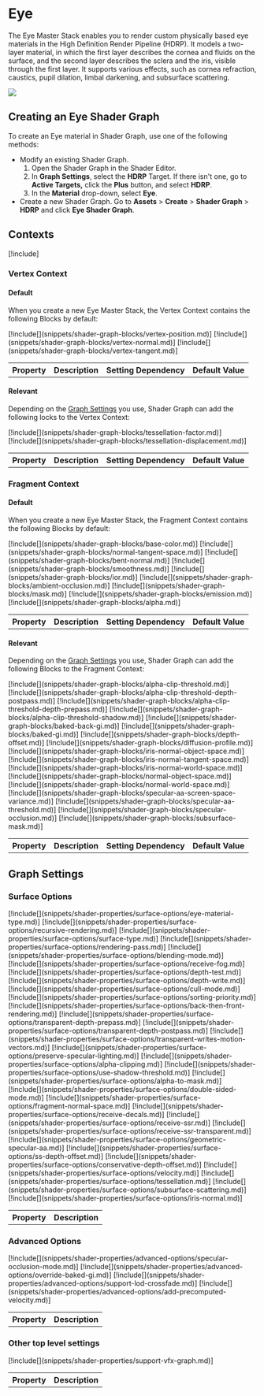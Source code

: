 # Eye

The Eye Master Stack enables you to render custom physically based eye materials in the High Definition Render Pipeline (HDRP). It models a two-layer material, in which the first layer describes the cornea and fluids on the surface, and the second layer describes the sclera and the iris, visible through the first layer. It supports various effects, such as cornea refraction, caustics, pupil dilation, limbal darkening, and subsurface scattering.

![](Images/HDRPFeatures-EyeShader.png)

## Creating an Eye Shader Graph

To create an Eye material in Shader Graph, use one of the following methods:

* Modify an existing Shader Graph.
    1. Open the Shader Graph in the Shader Editor.
    2. In **Graph Settings**, select the **HDRP** Target. If there isn't one, go to **Active Targets,** click the **Plus** button, and select **HDRP**.
    3. In the **Material** drop-down, select **Eye**.
* Create a new Shader Graph. Go to **Assets** > **Create** > **Shader Graph** > **HDRP** and click **Eye Shader Graph**.

## Contexts

[!include[](snippets/master-stacks-contexts-intro.md)]

### Vertex Context

#### Default

When you create a new Eye Master Stack, the Vertex Context contains the following Blocks by default:

<table>
<tr>
<th>Property</th>
<th>Description</th>
<th>Setting Dependency</th>
<th>Default Value</th>
</tr>
[!include[](snippets/shader-graph-blocks/vertex-position.md)]
[!include[](snippets/shader-graph-blocks/vertex-normal.md)]
[!include[](snippets/shader-graph-blocks/vertex-tangent.md)]
</table>

#### Relevant

Depending on the [Graph Settings](#graph-settings) you use, Shader Graph can add the following locks to the Vertex Context:

<table>
<tr>
<th>Property</th>
<th>Description</th>
<th>Setting Dependency</th>
<th>Default Value</th>
</tr>
[!include[](snippets/shader-graph-blocks/tessellation-factor.md)]
[!include[](snippets/shader-graph-blocks/tessellation-displacement.md)]
</table>

### Fragment Context

#### Default

When you create a new Eye Master Stack, the Fragment Context contains the following Blocks by default:

<table>
<tr>
<th>Property</th>
<th>Description</th>
<th>Setting Dependency</th>
<th>Default Value</th>
</tr>
[!include[](snippets/shader-graph-blocks/base-color.md)]
[!include[](snippets/shader-graph-blocks/normal-tangent-space.md)]
[!include[](snippets/shader-graph-blocks/bent-normal.md)]
[!include[](snippets/shader-graph-blocks/smoothness.md)]
[!include[](snippets/shader-graph-blocks/ior.md)]
[!include[](snippets/shader-graph-blocks/ambient-occlusion.md)]
[!include[](snippets/shader-graph-blocks/mask.md)]
[!include[](snippets/shader-graph-blocks/emission.md)]
[!include[](snippets/shader-graph-blocks/alpha.md)]
</table>

#### Relevant

Depending on the [Graph Settings](#graph-settings) you use, Shader Graph can add the following Blocks to the Fragment Context:

<table>
<tr>
<th>Property</th>
<th>Description</th>
<th>Setting Dependency</th>
<th>Default Value</th>
</tr>
[!include[](snippets/shader-graph-blocks/alpha-clip-threshold.md)]
[!include[](snippets/shader-graph-blocks/alpha-clip-threshold-depth-postpass.md)]
[!include[](snippets/shader-graph-blocks/alpha-clip-threshold-depth-prepass.md)]
[!include[](snippets/shader-graph-blocks/alpha-clip-threshold-shadow.md)]
[!include[](snippets/shader-graph-blocks/baked-back-gi.md)]
[!include[](snippets/shader-graph-blocks/baked-gi.md)]
[!include[](snippets/shader-graph-blocks/depth-offset.md)]
[!include[](snippets/shader-graph-blocks/diffusion-profile.md)]
[!include[](snippets/shader-graph-blocks/iris-normal-object-space.md)]
[!include[](snippets/shader-graph-blocks/iris-normal-tangent-space.md)]
[!include[](snippets/shader-graph-blocks/iris-normal-world-space.md)]
[!include[](snippets/shader-graph-blocks/normal-object-space.md)]
[!include[](snippets/shader-graph-blocks/normal-world-space.md)]
[!include[](snippets/shader-graph-blocks/specular-aa-screen-space-variance.md)]
[!include[](snippets/shader-graph-blocks/specular-aa-threshold.md)]
[!include[](snippets/shader-graph-blocks/specular-occlusion.md)]
[!include[](snippets/shader-graph-blocks/subsurface-mask.md)]
</table>

## Graph Settings

### Surface Options

<table>
<tr>
<th>Property</th>
<th>Description</th>
</tr>
[!include[](snippets/shader-properties/surface-options/eye-material-type.md)]
[!include[](snippets/shader-properties/surface-options/recursive-rendering.md)]
[!include[](snippets/shader-properties/surface-options/surface-type.md)]
[!include[](snippets/shader-properties/surface-options/rendering-pass.md)]
[!include[](snippets/shader-properties/surface-options/blending-mode.md)]
[!include[](snippets/shader-properties/surface-options/receive-fog.md)]
[!include[](snippets/shader-properties/surface-options/depth-test.md)]
[!include[](snippets/shader-properties/surface-options/depth-write.md)]
[!include[](snippets/shader-properties/surface-options/cull-mode.md)]
[!include[](snippets/shader-properties/surface-options/sorting-priority.md)]
[!include[](snippets/shader-properties/surface-options/back-then-front-rendering.md)]
[!include[](snippets/shader-properties/surface-options/transparent-depth-prepass.md)]
[!include[](snippets/shader-properties/surface-options/transparent-depth-postpass.md)]
[!include[](snippets/shader-properties/surface-options/transparent-writes-motion-vectors.md)]
[!include[](snippets/shader-properties/surface-options/preserve-specular-lighting.md)]
[!include[](snippets/shader-properties/surface-options/alpha-clipping.md)]
[!include[](snippets/shader-properties/surface-options/use-shadow-threshold.md)]
[!include[](snippets/shader-properties/surface-options/alpha-to-mask.md)]
[!include[](snippets/shader-properties/surface-options/double-sided-mode.md)]
[!include[](snippets/shader-properties/surface-options/fragment-normal-space.md)]
[!include[](snippets/shader-properties/surface-options/receive-decals.md)]
[!include[](snippets/shader-properties/surface-options/receive-ssr.md)]
[!include[](snippets/shader-properties/surface-options/receive-ssr-transparent.md)]
[!include[](snippets/shader-properties/surface-options/geometric-specular-aa.md)]
[!include[](snippets/shader-properties/surface-options/ss-depth-offset.md)]
[!include[](snippets/shader-properties/surface-options/conservative-depth-offset.md)]
[!include[](snippets/shader-properties/surface-options/velocity.md)]
[!include[](snippets/shader-properties/surface-options/tessellation.md)]
[!include[](snippets/shader-properties/surface-options/subsurface-scattering.md)]
[!include[](snippets/shader-properties/surface-options/iris-normal.md)]
</table>

### Advanced Options

<table>
<tr>
<th>Property</th>
<th>Description</th>
</tr>
[!include[](snippets/shader-properties/advanced-options/specular-occlusion-mode.md)]
[!include[](snippets/shader-properties/advanced-options/override-baked-gi.md)]
[!include[](snippets/shader-properties/advanced-options/support-lod-crossfade.md)]
[!include[](snippets/shader-properties/advanced-options/add-precomputed-velocity.md)]
</table>

### Other top level settings
<table>
<tr>
<th>Property</th>
<th>Description</th>
</tr>
[!include[](snippets/shader-properties/support-vfx-graph.md)]
</table>
